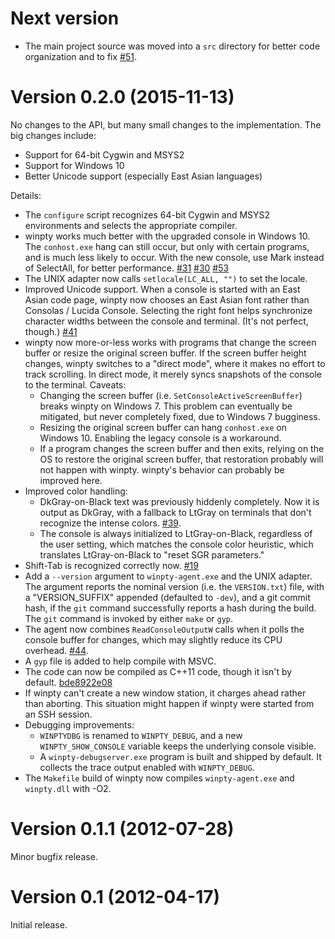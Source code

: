 # Next version

 * The main project source was moved into a `src` directory for better code
   organization and to fix
   [#51](https://github.com/rprichard/winpty/issues/51).

# Version 0.2.0 (2015-11-13)

No changes to the API, but many small changes to the implementation.  The big
changes include:

 * Support for 64-bit Cygwin and MSYS2
 * Support for Windows 10
 * Better Unicode support (especially East Asian languages)

Details:

 * The `configure` script recognizes 64-bit Cygwin and MSYS2 environments and
   selects the appropriate compiler.
 * winpty works much better with the upgraded console in Windows 10.  The
   `conhost.exe` hang can still occur, but only with certain programs, and
   is much less likely to occur.  With the new console, use Mark instead of
   SelectAll, for better performance.
   [#31](https://github.com/rprichard/winpty/issues/31)
   [#30](https://github.com/rprichard/winpty/issues/30)
   [#53](https://github.com/rprichard/winpty/issues/53)
 * The UNIX adapter now calls `setlocale(LC_ALL, "")` to set the locale.
 * Improved Unicode support.  When a console is started with an East Asian code
   page, winpty now chooses an East Asian font rather than Consolas / Lucida
   Console.  Selecting the right font helps synchronize character widths
   between the console and terminal.  (It's not perfect, though.)
   [#41](https://github.com/rprichard/winpty/issues/41)
 * winpty now more-or-less works with programs that change the screen buffer
   or resize the original screen buffer.  If the screen buffer height changes,
   winpty switches to a "direct mode", where it makes no effort to track
   scrolling.  In direct mode, it merely syncs snapshots of the console to the
   terminal.  Caveats:
    * Changing the screen buffer (i.e. `SetConsoleActiveScreenBuffer`)
      breaks winpty on Windows 7.  This problem can eventually be mitigated,
      but never completely fixed, due to Windows 7 bugginess.
    * Resizing the original screen buffer can hang `conhost.exe` on Windows 10.
      Enabling the legacy console is a workaround.
    * If a program changes the screen buffer and then exits, relying on the OS
      to restore the original screen buffer, that restoration probably will not
      happen with winpty.  winpty's behavior can probably be improved here.
 * Improved color handling:
    * DkGray-on-Black text was previously hiddenly completely.  Now it is
      output as DkGray, with a fallback to LtGray on terminals that don't
      recognize the intense colors.
      [#39](https://github.com/rprichard/winpty/issues/39).
    * The console is always initialized to LtGray-on-Black, regardless of the
      user setting, which matches the console color heuristic, which translates
      LtGray-on-Black to "reset SGR parameters."
 * Shift-Tab is recognized correctly now.
   [#19](https://github.com/rprichard/winpty/issues/19)
 * Add a `--version` argument to `winpty-agent.exe` and the UNIX adapter.  The
   argument reports the nominal version (i.e. the `VERSION.txt`) file, with a
   "VERSION_SUFFIX" appended (defaulted to `-dev`), and a git commit hash, if
   the `git` command successfully reports a hash during the build.  The `git`
   command is invoked by either `make` or `gyp`.
 * The agent now combines `ReadConsoleOutputW` calls when it polls the console
   buffer for changes, which may slightly reduce its CPU overhead.
   [#44](https://github.com/rprichard/winpty/issues/44).
 * A `gyp` file is added to help compile with MSVC.
 * The code can now be compiled as C++11 code, though it isn't by default.
   [bde8922e08](https://github.com/rprichard/winpty/commit/bde8922e08c3638e01ecc7b581b676c314163e3c)
 * If winpty can't create a new window station, it charges ahead rather than
   aborting.  This situation might happen if winpty were started from an SSH
   session.
 * Debugging improvements:
    * `WINPTYDBG` is renamed to `WINPTY_DEBUG`, and a new `WINPTY_SHOW_CONSOLE`
      variable keeps the underlying console visible.
    * A `winpty-debugserver.exe` program is built and shipped by default.  It
      collects the trace output enabled with `WINPTY_DEBUG`.
 * The `Makefile` build of winpty now compiles `winpty-agent.exe` and
   `winpty.dll` with -O2.

# Version 0.1.1 (2012-07-28)

Minor bugfix release.

# Version 0.1 (2012-04-17)

Initial release.
